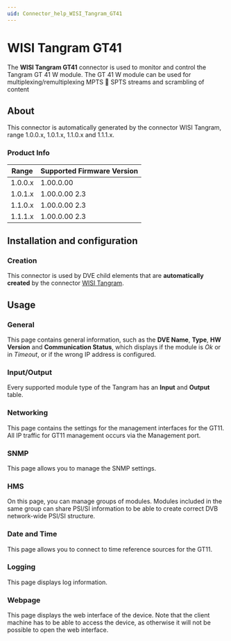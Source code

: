 ```yaml
---
uid: Connector_help_WISI_Tangram_GT41
---
```


# WISI Tangram GT41

The **WISI Tangram GT41** connector is used to monitor and control the Tangram GT 41 W module. The GT 41 W module can be used for multiplexing/remultiplexing MPTS  SPTS streams and scrambling of content

## About

This connector is automatically generated by the connector WISI Tangram, range 1.0.0.x, 1.0.1.x, 1.1.0.x and 1.1.1.x.

### Product Info

| Range | Supported Firmware Version |
|------------------|-----------------------------|
| 1.0.0.x          | 1.00.0.00                   |
| 1.0.1.x          | 1.00.0.00 2.3               |
| 1.1.0.x          | 1.00.0.00 2.3               |
| 1.1.1.x          | 1.00.0.00 2.3               |

## Installation and configuration

### Creation

This connector is used by DVE child elements that are **automatically created** by the connector [WISI Tangram](xref:Connector_help_WISI_Tangram).

## Usage

### General

This page contains general information, such as the **DVE Name**, **Type**, **HW Version** and **Communication Status**, which displays if the module is *Ok* or in *Timeout*, or if the wrong IP address is configured.

### Input/Output

Every supported module type of the Tangram has an **Input** and **Output** table.

### Networking

This page contains the settings for the management interfaces for the GT11. All IP traffic for GT11 management occurs via the Management port.

### SNMP

This page allows you to manage the SNMP settings.

### HMS

On this page, you can manage groups of modules. Modules included in the same group can share PSI/SI information to be able to create correct DVB network-wide PSI/SI structure.

### Date and Time

This page allows you to connect to time reference sources for the GT11.

### Logging

This page displays log information.

### Webpage

This page displays the web interface of the device. Note that the client machine has to be able to access the device, as otherwise it will not be possible to open the web interface.
